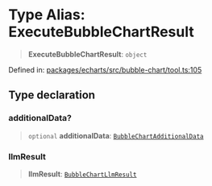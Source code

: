 # Type Alias: ExecuteBubbleChartResult

> **ExecuteBubbleChartResult**: `object`

Defined in: [packages/echarts/src/bubble-chart/tool.ts:105](https://github.com/geodaopenjs/openassistant/blob/2c7e2a603db0fcbd6603996e5ea15006191c5f7f/packages/echarts/src/bubble-chart/tool.ts#L105)

## Type declaration

### additionalData?

> `optional` **additionalData**: [`BubbleChartAdditionalData`](BubbleChartAdditionalData.md)

### llmResult

> **llmResult**: [`BubbleChartLlmResult`](BubbleChartLlmResult.md)
